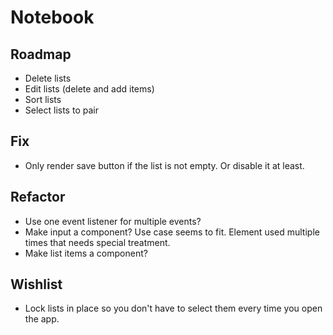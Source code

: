 # Notebook

## Roadmap

- Delete lists
- Edit lists (delete and add items)
- Sort lists
- Select lists to pair

## Fix

- Only render save button if the list is not empty. Or disable it at least.

## Refactor

- Use one event listener for multiple events?
- Make input a component? Use case seems to fit. Element used multiple times that needs special treatment.
- Make list items a component?

## Wishlist

- Lock lists in place so you don't have to select them every time you open the app.

